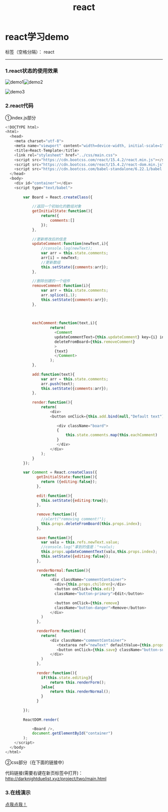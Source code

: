 ﻿---
layout: post
title: react
categories: Living
tags: 
  - react
  - summery
img: http://or4d8nhvk.bkt.clouddn.com/18-4-1/89863742.jpg
---

# react学习demo

标签（空格分隔）： react

---
### 1.react状态的使用效果

![demo1](http://or4d8nhvk.bkt.clouddn.com/18-4-1/65066627.jpg)![demo2](http://or4d8nhvk.bkt.clouddn.com/18-4-1/53258689.jpg)

![demo3](http://or4d8nhvk.bkt.clouddn.com/18-4-1/66684360.jpg)
### 2.react代码

①index.js部分
```javascript
<!DOCTYPE html>
<html>
  <head>
    <meta charset="utf-8">
    <meta name="viewport" content="width=device-width, initial-scale=1">
    <title>React-Template</title>
    <link rel="stylesheet" href="../css/main.css">
    <script src="https://cdn.bootcss.com/react/15.4.2/react.min.js"></script>
    <script src="https://cdn.bootcss.com/react/15.4.2/react-dom.min.js"></script>
    <script src="https://cdn.bootcss.com/babel-standalone/6.22.1/babel.min.js"></script>
  </head>
  <body>
    <div id="container"></div>
    <script type="text/babel">
    	
    	var Board = React.createClass({
    		
    		//返回一个初始化的数组对象
    		getInitialState:function(){
    			return({
    				comments:[]
    			});
    		},
    		
    		//更新修改后的信息
    		updateComment:function(newText,i){
    			//console.log(newText);
    			var arr = this.state.comments;
    			arr[i] = newText;
    			//更新数组
    			this.setState({comments:arr});
    		},
    		
    		//删除创建的一个组件
    		removeComment:function(i){
    			var arr = this.state.comments;
    			arr.splice(i,1);
    			this.setState({comments:arr});
    		},
    		
    		
    		
    		eachComment:function(text,i){
    				return(
    				  <Comment 
    				  updateCommentText={this.updateComment} key={i} index={i}
    				  deleteFromBoard={this.removeComment}
    				  >
    				  {text}
    				  </Comment>
    				);
    		},
    		
    		add:function(text){
    			var arr = this.state.comments;
    			arr.push(text);
    			this.setState({comments:arr});
    		},
    		
    		render:function(){
    			return(
    				<div>
    				<button onClick={this.add.bind(null,"Default text")} className="button-info create">Add New</button>
    				
    				   <div className="board">
    				   {
    				   	   this.state.comments.map(this.eachComment)
    				   }
    				   </div>
    				</div>
    			);
    		}
    	});
    	
    	var Comment = React.createClass({
    		  getInitialState:function(){
    		  	return ({editing:false});
    		  },
    		  
    		  edit:function(){
    		  	this.setState({editing:true});
    		  },
    		  
    		  remove:function(){
    		  	//alert("removing comment!");
    		  	this.props.deleteFromBoard(this.props.index);
    		  },
    		  
    		  save:function(){
    		  	var valu = this.refs.newText.value;
    		  	//console.log("拿到的值是："+valu);
    		  	this.props.updateCommentText(valu,this.props.index);
    		  	this.setState({editing:false});
    		  },
    		  
    		  renderNormal:function(){
    		  	return(
    		  		<div className="commentContainer">
    		  		  <div>{this.props.children}</div>
    		  		  <button onClick={this.edit}
    		  		  className="button-primary">Edit</button>
    		  		  
    		  		  <button onClick={this.remove} 
    		  		  className="button-danger">Remove</button>
    		  		</div>
    		  	)
    		  },
    		  
    		  renderForm:function(){
    		  	return(
    		  		<div className="commentContainer">
    		  		   <textarea ref="newText" defaultValue={this.props.children}></textarea>
    		  		   <button onClick={this.save} className="button-success">Save</button>
    		  		</div>
    		  	)
    		  },
    		  
    		  render:function(){
    		  	if(this.state.editing){
    		  		return this.renderForm();
    		  	}else{
    		  		return this.renderNormal();
    		  	}
    		  }
    		  
    	});
    	
    	ReactDOM.render(

    		<Board />,
    		document.getElementById("container")
    	);
    </script>
  </body>
</html>
```
②css部分（在下面的链接中）


代码链接(需要右键在新页标签中打开)：<a href="http://darknightduelist.xyz/project/two/main.html" target="_blank">http://darknightduelist.xyz/project/two/main.html</a>

### 3.在线演示
[点我点我！](http://Darknightduelist.github.io/project/two/demo/eight/eight.html)